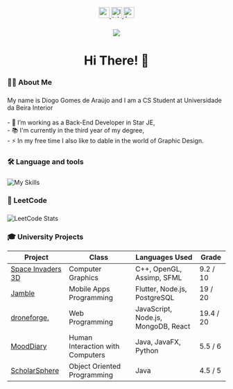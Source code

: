<div align="center">
     <a href="https://diogoaraujo.com" target="blank">
     <img src="https://img.shields.io/static/v1?message=Portfolio&logo=codepen&label=&color=000000&logoColor=white&labelColor=&style=for-the-badge" height="25" alt="portfolio badge" /> 
   </a>
  <a href="https://www.linkedin.com/in/diogogomesaraujo/" target="blank">
    <img src="https://img.shields.io/static/v1?message=LinkedIn&logo=linkedin&label=&color=0077B5&logoColor=white&labelColor=&style=for-the-badge" height="25" alt="linkedin logo"  />
  </a>
  <a href="https://www.behance.net/diogoaraujo14" target="blank">
    <img src="https://img.shields.io/static/v1?message=Behance&logo=behance&label=&color=1769ff&logoColor=white&labelColor=&style=for-the-badge" height="25" alt="behance logo"  />
  </a>
</div>

###

<div align="center">
  <img src="https://visitor-badge.laobi.icu/badge?page_id=diogogomesaraujo.diogogomesaraujo&"  />
</div>

###

<h1 align="center">Hi There! 👋</h1>

###

<h3 align="left">👩‍💻  About Me</h3>

###

<p align="left">My name is Diogo Gomes de Araújo and I am a CS Student at Universidade da Beira Interior<br><br>- 🔭 I’m working as a Back-End Developer in Star JE,<br>- 📚 I'm currently in the third year of my degree,<br>- ⚡ In my free time I also like to dable in the world of Graphic Design.</p>

###

<h3 align="left">🛠 Language and tools</h3>

###

![My Skills](https://go-skill-icons.vercel.app/api/icons?i=c,rust,ocaml,java,python,cpp,postgresql,docker)

###

<h3 align="left">🎯 LeetCode</h3>

###

<img src="https://leetcard.jacoblin.cool/diogogomesaraujo?theme=dark&font=Allerta&ext=none" alt="LeetCode Stats" />

###

<h3 align="left">🎓  University Projects</h3>

<table>
  <thead>
    <tr>
      <th>Project</th>
      <th>Class</th>
      <th>Languages Used</th>
      <th>Grade</th>
    </tr>
  </thead>
  <tbody>
     <tr>
      <td><a href="https://github.com/diogogomesaraujo/space-invaders-3d">Space Invaders 3D</a></td>
      <td>Computer Graphics</td>
      <td>C++, OpenGL, Assimp, SFML</td>
      <td>9.2 / 10</td>
    </tr>
    <tr>
      <td><a href="https://github.com/diogogomesaraujo/Jamble">Jamble</a></td>
      <td>Mobile Apps Programming</td>
      <td>Flutter, Node.js, PostgreSQL</td>
      <td>19 / 20</td>
    </tr>
    <tr>
      <td><a href="https://github.com/diogogomesaraujo/DroneForge">droneforge.</a></td>
      <td>Web Programming</td>
      <td>JavaScript, Node.js, MongoDB, React</td>
      <td>19.4 / 20</td>
    </tr>
     <tr>
      <td><a href="https://github.com/diogogomesaraujo/MoodDiary">MoodDiary</a></td>
      <td>Human Interaction with Computers</td>
      <td>Java, JavaFX, Python</td>
      <td>5.5 / 6</td>
    </tr>
    <tr>
      <td><a href="https://github.com/diogogomesaraujo/ScholarSphere">ScholarSphere</a></td>
      <td>Object Oriented Programming</td>
      <td>Java</td>
      <td>4.5 / 5</td>
    </tr>
    <!-- Add more projects as needed -->
  </tbody>
</table>

